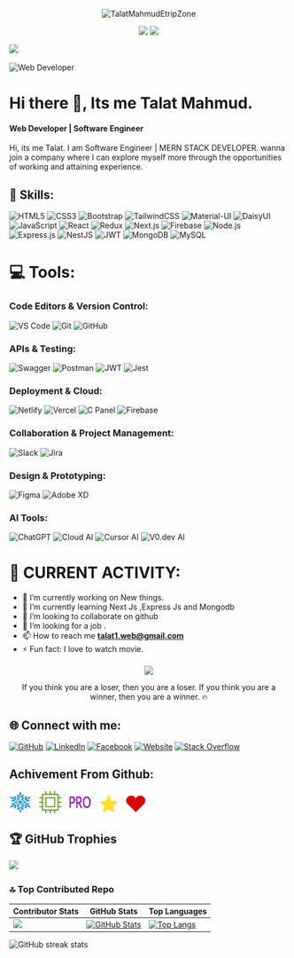 <p align="center">
  <img src="https://readme-typing-svg.herokuapp.com?color=000000&lines=Hey,+There!;I+am+Talat+Mahmud;&center=true&width=500&height=45" alt="TalatMahmudEtripZone">
</p>

<p align="center">
  <img src="https://img.shields.io/github/followers/talat09.svg?style=social&label=Followers" />
  <img src="https://komarev.com/ghpvc/?username=talat09&style=plastic" />
  
</p>
</p>
<img src="https://user-images.githubusercontent.com/73097560/115834477-dbab4500-a447-11eb-908a-139a6edaec5c.gif"></a>
<p align=center>
  
![Web Developer](https://i.ibb.co/W225wSP/Talat-Mahmud-6.png)

# Hi there 👋, Its me Talat Mahmud.

#### Web Developer | Software Engineer

Hi, its me Talat. I am Software Engineer | MERN STACK DEVELOPER. wanna join a company where I can explore myself more through the opportunities of working and attaining experience.

## 🚀 Skills:

![HTML5](https://img.shields.io/badge/-HTML5-E34F26?style=flat-square&logo=html5&logoColor=white)
![CSS3](https://img.shields.io/badge/-CSS3-1572B6?style=flat-square&logo=css3)
![Bootstrap](https://img.shields.io/badge/-Bootstrap-563D7C?style=flat-square&logo=bootstrap)
![TailwindCSS](https://img.shields.io/badge/-TailwindCSS-38B2AC?style=flat-square&logo=tailwind-css)
![Material-UI](https://img.shields.io/badge/-Material--UI-0081CB?style=flat-square&logo=mui&logoColor=white)
![DaisyUI](https://img.shields.io/badge/-DaisyUI-5A0EF8?style=flat-square&logo=daisyui&logoColor=white)
![JavaScript](https://img.shields.io/badge/-JavaScript-F7DF1E?style=flat-square&logo=javascript&logoColor=black)
![React](https://img.shields.io/badge/-React-61DAFB?style=flat-square&logo=react&logoColor=black)
![Redux](https://img.shields.io/badge/-Redux-764ABC?style=flat-square&logo=redux&logoColor=white)
![Next.js](https://img.shields.io/badge/-Next.js-000000?style=flat-square&logo=next-dot-js&logoColor=white)
![Firebase](https://img.shields.io/badge/-Firebase-FFCA28?style=flat-square&logo=firebase&logoColor=black)
![Node.js](https://img.shields.io/badge/-Node.js-339933?style=flat-square&logo=node-dot-js&logoColor=white)
![Express.js](https://img.shields.io/badge/-Express.js-000000?style=flat-square&logo=express&logoColor=white)
![NestJS](https://img.shields.io/badge/-NestJS-E0234E?style=flat-square&logo=nestjs&logoColor=white)
![JWT](https://img.shields.io/badge/-JWT-000000?style=flat-square&logo=JSON-Web-Tokens&logoColor=white)
![MongoDB](https://img.shields.io/badge/-MongoDB-47A248?style=flat-square&logo=mongodb&logoColor=white)
![MySQL](https://img.shields.io/badge/-MySQL-4479A1?style=flat-square&logo=mysql&logoColor=white)


# 💻 Tools:

### **Code Editors & Version Control:**
![VS Code](https://img.shields.io/badge/VS%20Code-007ACC?style=for-the-badge&logo=visual-studio-code&logoColor=white)
![Git](https://img.shields.io/badge/Git-fc6d26?style=for-the-badge&logo=git&logoColor=white)
![GitHub](https://img.shields.io/badge/GitHub-181717?style=for-the-badge&logo=github)

### **APIs & Testing:**
![Swagger](https://img.shields.io/badge/Swagger-%2385EA2D.svg?style=for-the-badge&logo=swagger&logoColor=black)
![Postman](https://img.shields.io/badge/Postman-FF6C37?style=for-the-badge&logo=postman&logoColor=white)
![JWT](https://img.shields.io/badge/JWT-black?style=for-the-badge&logo=JSON%20web%20tokens)
![Jest](https://img.shields.io/badge/Jest-C21325?style=for-the-badge&logo=jest&logoColor=white)

### **Deployment & Cloud:**
![Netlify](https://img.shields.io/badge/netlify-%23000000.svg?style=for-the-badge&logo=netlify&logoColor=#00C7B7)
![Vercel](https://img.shields.io/badge/vercel-%23000000.svg?style=for-the-badge&logo=vercel&logoColor=white)
![C Panel](https://img.shields.io/badge/C_Panel-FF6C37?style=for-the-badge&logo=cpanel&logoColor=white)
![Firebase](https://img.shields.io/badge/firebase-%23039BE5.svg?style=for-the-badge&logo=firebase)

### **Collaboration & Project Management:**
![Slack](https://img.shields.io/badge/Slack-4A154B?style=for-the-badge&logo=slack&logoColor=white)
![Jira](https://img.shields.io/badge/jira-%230A0FFF.svg?style=for-the-badge&logo=jira&logoColor=white)

### **Design & Prototyping:**
![Figma](https://img.shields.io/badge/figma-%23F24E1E.svg?style=for-the-badge&logo=figma&logoColor=white)
![Adobe XD](https://img.shields.io/badge/Adobe%20XD-470137?style=for-the-badge&logo=Adobe%20XD&logoColor=#FF61F6)

### **AI Tools:**
![ChatGPT](https://img.shields.io/badge/ChatGPT-%234A90E2.svg?style=for-the-badge&logo=openai&logoColor=white)
![Cloud AI](https://img.shields.io/badge/Cloud%20AI-4285F4?style=for-the-badge&logo=google-cloud&logoColor=white)
![Cursor AI](https://img.shields.io/badge/Cursor%20AI-000000?style=for-the-badge&logo=cursor&logoColor=white)
![V0.dev AI](https://img.shields.io/badge/V0.dev_AI-000000?style=for-the-badge&logo=Vercel&logoColor=white)



# 💫 CURRENT ACTIVITY:

- 🔭 I’m currently working on New things.
- 🌱 I’m currently learning Next Js ,Express Js and Mongodb
- 👯 I’m looking to collaborate on github
- 🤔 I’m looking for a job .
- 📫 How to reach me **talat1.web@gmail.com**
- ⚡ Fun fact: I love to watch movie.

<p align="center">
  	<img align="center" src="http://github-profile-summary-cards.vercel.app/api/cards/profile-details?username=talat09&theme=github_dark&hide_border=true" />
  <p align="center"> If you think you are a loser, then you are a loser. If you think you are a winner, then you are a winner. 🔥 </p>
</p>



## 🌐 Connect with me:

[![GitHub](https://img.shields.io/badge/GitHub-171515?style=for-the-badge&logo=github)](https://github.com/Talat09)
[![LinkedIn](https://img.shields.io/badge/LinkedIn-0A66C2?style=for-the-badge&logo=linkedin&logoColor=white)](https://www.linkedin.com/in/talat09/)
[![Facebook](https://img.shields.io/badge/Facebook-1877F2?style=for-the-badge&logo=facebook&logoColor=white)](https://www.facebook.com/profile.php?id=100010332459337)
[![Website](https://img.shields.io/badge/Portfolio-4285F4?style=for-the-badge&logo=google-chrome&logoColor=white)](https://talat-mahmud-portfolio.vercel.app/)
[![Stack Overflow](https://img.shields.io/badge/StackOverflow-FE7A16?style=for-the-badge&logo=stackoverflow&logoColor=white)](https://stackoverflow.com/users/19622973)


## Achivement From Github:

<a href='https://archiveprogram.github.com/'><img src='https://raw.githubusercontent.com/acervenky/animated-github-badges/master/assets/acbadge.gif' width='40' height='40'></a> <a href='https://docs.github.com/en/developers'><img src='https://raw.githubusercontent.com/acervenky/animated-github-badges/master/assets/devbadge.gif' width='40' height='40'></a> <a href='https://github.com/pricing'><img src='https://raw.githubusercontent.com/acervenky/animated-github-badges/master/assets/pro.gif' width='40' height='40'></a> <a href='https://stars.github.com/'><img src='https://raw.githubusercontent.com/acervenky/animated-github-badges/master/assets/starbadge.gif' width='35' height='35'></a> <a href='https://docs.github.com/en/github/supporting-the-open-source-community-with-github-sponsors'><img src='https://raw.githubusercontent.com/acervenky/animated-github-badges/master/assets/sponsorbadge.gif' width='35' height='35'></a>

## 🏆 GitHub Trophies

![](https://github-profile-trophy.vercel.app/?username=Talat09&theme=gruvbox&no-frame=false&no-bg=false&margin-w=4)

### 🔝 Top Contributed Repo

| Contributor Stats | GitHub Stats | Top Languages  |
|--------------|---------------|--------------------|
| ![](https://github-contributor-stats.vercel.app/api?username=Talat09&limit=5&theme=radical&combine_all_yearly_contributions=true) | [![GitHub Stats](https://github-readme-stats.vercel.app/api?username=Talat09&show_icons=true&theme=radical&hide_border=true)](https://github.com/anuraghazra/github-readme-stats) |  [![Top Langs](https://github-readme-stats.vercel.app/api/top-langs/?username=Talat09&theme=radical&hide_border=true&langs_count=10&layout=compact)](https://github.com/anuraghazra/github-readme-stats) |

![GitHub streak stats](https://streak-stats.demolab.com/?user=Talat09)


